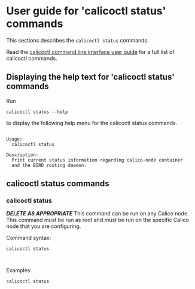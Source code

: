 
# User guide for 'calicoctl status' commands

This sections describes the `calicoctl status` commands.

Read the [calicoctl command line interface user guide](../calicoctl.md) for a full list of calicoctl commands.

## Displaying the help text for 'calicoctl status' commands

Run

    calicoctl status --help

to display the following help menu for the calicoctl status commands.

```

Usage:
  calicoctl status

Description:
  Print current status information regarding calico-node container
  and the BIRD routing daemon.

```

## calicoctl status commands


### calicoctl status

***DELETE AS APPROPRIATE***
This command can be run on any Calico node.  This command must be run as root
and must be run on the specific Calico node that you are configuring.

Command syntax:

```
calicoctl status

    
```

Examples:

```
calicoctl status
```

